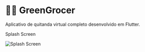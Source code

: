 # :technologist: GreenGrocer
Aplicativo de quitanda virtual completo desenvolvido em Flutter.



Splash Screen 

![Splash Screen](https://user-images.githubusercontent.com/107583961/205939622-8ff0b59a-7809-4aeb-9f02-25ff0ceee1a4.png)

